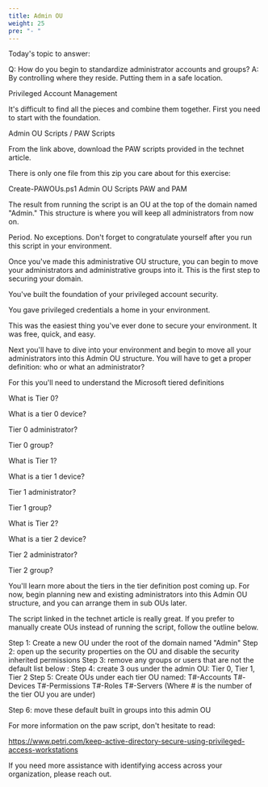 ```yaml
---
title: Admin OU
weight: 25
pre: "- "
---
```

Today's topic to answer:

Q: How do you begin to standardize administrator accounts and groups?
A: By controlling where they reside. Putting them in a safe location.

Privileged Account Management

It's difficult to find all the pieces and combine them together. First you need to start with the foundation.

Admin OU Scripts / PAW Scripts

From the link above, download the PAW scripts provided in the technet article.

There is only one file from this zip you care about for this exercise:

Create-PAWOUs.ps1
 Admin OU Scripts PAW and PAM

 

 

The result from running the script is an OU at the top of the domain named "Admin." This structure is where you will keep all administrators from now on.

Period.
No exceptions.
Don't forget to congratulate yourself after you run this script in your environment.

Once you've made this administrative OU structure, you can begin to move your administrators and administrative groups into it. This is the first step to securing your domain.

 

You've built the foundation of your privileged account security.

 You gave privileged credentials a home in your environment.

 

This was the easiest thing you've ever done to secure your environment. It was free, quick, and easy.

 
Next you'll have to dive into your environment and begin to move all your administrators into this Admin OU structure. You will have to get a proper definition: who or what an administrator?

 

For this you'll need to understand the Microsoft tiered definitions

 

What is Tier 0?

What is a tier 0 device?

Tier 0 administrator?

Tier 0 group?

What is Tier 1?

What is a tier 1 device?

Tier 1 administrator?

Tier 1 group?

What is Tier 2?

What is a tier 2 device?

Tier 2 administrator?

Tier 2 group?

 

You'll learn more about the tiers in the tier definition post coming up. For now, begin planning new and existing administrators into this Admin OU structure, and you can arrange them in sub OUs later.

 

The script linked in the technet article is really great. If you prefer to manually create OUs instead of running the script, follow the outline below.

 Step 1: Create a new OU under the root of the domain named "Admin"
Step 2: open up the security properties on the OU and disable the security inherited permissions
Step 3: remove any groups or users that are not the default list below :
Step 4: create 3 ous under the admin OU: Tier 0, Tier 1, Tier 2
Step 5: Create OUs under each tier OU named:
T#-Accounts
T#-Devices
T#-Permissions
T#-Roles
T#-Servers
(Where # is the number of the tier OU you are under)

Step 6: move these default built in groups into this admin OU

For more information on the paw script, don't hesitate to read:

https://www.petri.com/keep-active-directory-secure-using-privileged-access-workstations

 

If you need more assistance with identifying access across your organization, please reach out.
